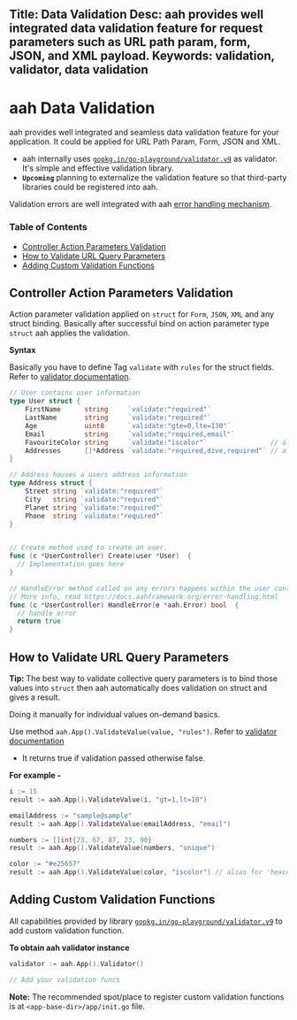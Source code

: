 Title: Data Validation
Desc: aah provides well integrated data validation feature for request parameters such as URL path param, form, JSON, and XML payload.
Keywords: validation, validator, data validation
---
# aah Data Validation

aah provides well integrated and seamless data validation feature for your application. It could be applied for URL Path Param, Form, JSON and XML.

  * aah internally uses [`gopkg.in/go-playground/validator.v9`](https://github.com/go-playground/validator) as validator. It's simple and effective validation library.
  * **`Upcoming`** planning to externalize the validation feature so that third-party libraries could be registered into aah.

Validation errors are well integrated with aah [error handling mechanism](/error-handling.html).

### Table of Contents

  * [Controller Action Parameters Validation](#controller-action-parameters-validation)
  * [How to Validate URL Query Parameters](#how-to-validate-url-query-parameters)
  * [Adding Custom Validation Functions](#adding-custom-validation-functions)

## Controller Action Parameters Validation

Action parameter validation applied on `struct` for `Form`, `JSON`, `XML` and any struct binding. Basically after successful bind on action parameter type `struct` aah applies the validation.

**Syntax**

Basically you have to define Tag `validate` with `rules` for the struct fields. Refer to [validator documentation](https://godoc.org/gopkg.in/go-playground/validator.v9).

```go
// User contains user information
type User struct {
	FirstName      string     `validate:"required"`
	LastName       string     `validate:"required"`
	Age            uint8      `validate:"gte=0,lte=130"`
	Email          string     `validate:"required,email"`
	FavouriteColor string     `validate:"iscolor"`                // alias for 'hexcolor|rgb|rgba|hsl|hsla'
	Addresses      []*Address `validate:"required,dive,required"` // a person can have a home and cottage...
}

// Address houses a users address information
type Address struct {
	Street string `validate:"required"`
	City   string `validate:"required"`
	Planet string `validate:"required"`
	Phone  string `validate:"required"`
}


// Create method used to create an user.
func (c *UserController) Create(user *User)  {
  // Implementation goes here
}

// HandleError method called on any errors happens within the user controller.
// More info, read https://docs.aahframework.org/error-handling.html
func (c *UserController) HandleError(e *aah.Error) bool  {
  // handle error
  return true
}
```

## How to Validate URL Query Parameters

<div class="alert alert-info-green">
<p><strong>Tip:</strong> The best way to validate collective query parameters is to bind those values into <code>struct</code> then aah automatically does validation on struct and gives a result.</p>
</div>

Doing it manually for individual values on-demand basics.

Use method `aah.App().ValidateValue(value, "rules")`. Refer to [validator documentation](https://godoc.org/gopkg.in/go-playground/validator.v9)

  * It returns true if validation passed otherwise false.

**For example -**

```go
i := 15
result := aah.App().ValidateValue(i, "gt=1,lt=10")

emailAddress := "sample@sample"
result := aah.App().ValidateValue(emailAddress, "email")

numbers := []int{23, 67, 87, 23, 90}
result := aah.App().ValidateValue(numbers, "unique")

color := "#e25657"
result := aah.App().ValidateValue(color, "iscolor") // alias for 'hexcolor|rgb|rgba|hsl|hsla'
```

## Adding Custom Validation Functions

All capabilities provided by library [`gopkg.in/go-playground/validator.v9`](https://github.com/go-playground/validator) to add custom validation function.

**To obtain aah validator instance**

```go
validator := aah.App().Validator()

// Add your validation funcs
```

<div class="alert alert-info-blue">
<p><strong>Note:</strong> The recommended spot/place to register custom validation functions is at <code>&lt;app-base-dir>/app/init.go</code> file.</p>
</div>
